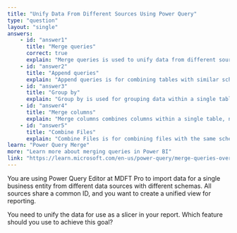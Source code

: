 ```yaml
---
title: "Unify Data From Different Sources Using Power Query"
type: "question"
layout: "single"
answers:
    - id: "answer1"
      title: "Merge queries"
      correct: true
      explain: "Merge queries is used to unify data from different sources with a common ID, creating a single dimension table for filtering and slicers."
    - id: "answer2"
      title: "Append queries"
      explain: "Append queries is for combining tables with similar schemas, not for unifying entities from different sources."
    - id: "answer3"
      title: "Group by"
      explain: "Group by is used for grouping data within a single table, not for unifying tables."
    - id: "answer4"
      title: "Merge columns"
      explain: "Merge columns combines columns within a single table, not for unifying tables from different sources."
    - id: "answer5"
      title: "Combine Files"
      explain: "Combine Files is for combining files with the same schema, not for unifying tables from different sources."
learn: "Power Query Merge"
more: "Learn more about merging queries in Power BI"
link: "https://learn.microsoft.com/en-us/power-query/merge-queries-overview"
---
```

You are using Power Query Editor at MDFT Pro to import data for a single business entity from different data sources with different schemas. All sources share a common ID, and you want to create a unified view for reporting.

You need to unify the data for use as a slicer in your report. Which feature should you use to achieve this goal?
